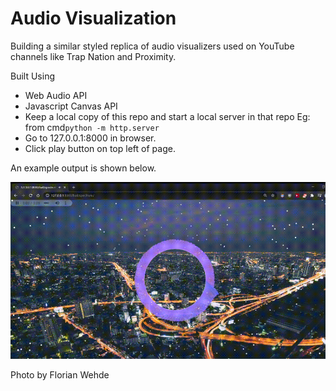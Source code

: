 # Audio Visualization
Building a similar styled replica of audio visualizers used on YouTube channels like Trap Nation and Proximity.

Built Using
 - Web Audio API
 -  Javascript Canvas API
 - Keep a local copy of this repo and start a local server in that repo
	 Eg: from cmd`python -m http.server`
 - Go to 127.0.0.1:8000 in browser.
 - Click play button on top left of page.

An example output is shown below.

![Output animation](example/example.gif)

Photo by Florian Wehde
